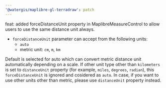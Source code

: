 ```yaml
---
'@watergis/maplibre-gl-terradraw': patch
---
```


feat: added forceDistanceUnit property in MaplibreMeasureControl to allow users to use the same distance unit always.

- `forceDistanceUnit` parameter can accept from the following units:
  - `auto`
  - metric unit: `cm`, `m`, `km`

Default is selected for auto which can convert metric distance unit automatically depending on a scale. If other unit type other than `kilometers` is set to `distanceUnit` property (for example, `miles`, `degrees`, `radian`), this `forceDistanceUnit` is ignored and cosidered as `auto`. In case, if you want to use other units other than metric, please use `distanceUnit` property instead.
